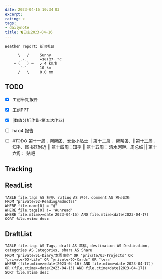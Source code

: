 ```yaml
---
date: 2023-04-16 10:34:03
excerpt: 
rating: ⭐️
tags: 
- dailynote
title: 🐈日志2023-04-16
---
```


```
Weather report: 新鸿社区

      \   /     Sunny
       .-.      +26(27) °C     
    ― (   ) ―   ↙ 4 km/h       
       `-’      10 km          
      /   \     0.0 mm
```

## TODO
- [x] 工创半期报告
- [x] 工创PPT
- [x] [数值分析作业-第五次作业]
- [ ] halo4 报告
- [ ] #TODO 第十一周：帮帮团、安全小贴士 || 第十二周： 帮帮团、||第十三周： 知乎、图书馆附近 || 第十四周：知乎 || 第十五周： 清水河畔、周总结 || 第十六周： 贴吧


## Tracking

 
## ReadList 
<!--此处显示今日已阅读文献-->
```dataview
TABLE file.tags AS 标签, rating AS 评分, comment AS 初步印象
FROM "private/02-Reading/mdnotes"
WHERE file.name[0] = "@"
WHERE file.tags[0] != "#unread"
WHERE file.mtime>=date(2023-04-16) AND file.mtime<date(2023-04-17)
SORT file.mtime desc
```

## DraftList
<!--此处显示今日新增或修改的草稿或其它非文献笔记文件-->

```dataview
TABLE file.tags AS Tags, draft AS 草稿, destination AS Destination, categories AS Categories, share AS Share
FROM "private/01-Diary/本周事务" OR "private/03-Projects" OR "private/05-Life" OR "private/06-Cards" OR "term"
WHERE (file.mtime>=date(2023-04-16) AND file.mtime<date(2023-04-17)) OR (file.ctime>=date(2023-04-16) AND file.ctime<date(2023-04-17))
SORT file.mtime desc
```
